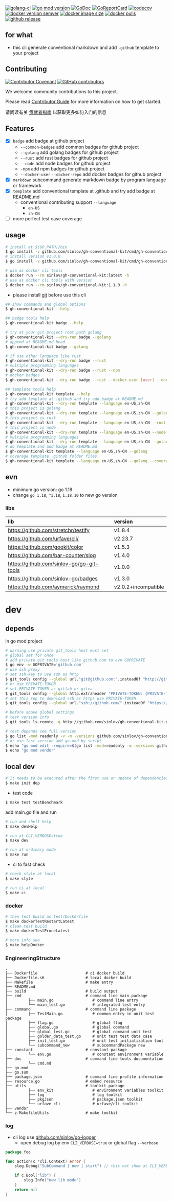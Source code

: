 [![golang-ci](https://github.com/sinlov/gh-conventional-kit/workflows/golang-ci/badge.svg?branch=main)](https://github.com/sinlov/gh-conventional-kit/actions/workflows/golang-ci.yml)
[![go mod version](https://img.shields.io/github/go-mod/go-version/sinlov/gh-conventional-kit?label=go.mod)](https://github.com/sinlov/gh-conventional-kit)
[![GoDoc](https://godoc.org/github.com/sinlov/gh-conventional-kit?status.png)](https://godoc.org/github.com/sinlov/gh-conventional-kit/)
[![GoReportCard](https://goreportcard.com/badge/github.com/sinlov/gh-conventional-kit)](https://goreportcard.com/report/github.com/sinlov/gh-conventional-kit)
[![codecov](https://codecov.io/gh/sinlov/gh-conventional-kit/branch/main/graph/badge.svg)](https://codecov.io/gh/sinlov/gh-conventional-kit)
[![docker version semver](https://img.shields.io/docker/v/sinlov/gh-conventional-kit?sort=semver)](https://hub.docker.com/r/sinlov/gh-conventional-kit/tags?page=1&ordering=last_updated)
[![docker image size](https://img.shields.io/docker/image-size/sinlov/gh-conventional-kit)](https://hub.docker.com/r/sinlov/gh-conventional-kit)
[![docker pulls](https://img.shields.io/docker/pulls/sinlov/gh-conventional-kit)](https://hub.docker.com/r/sinlov/gh-conventional-kit/tags?page=1&ordering=last_updated)
[![github release](https://img.shields.io/github/v/release/sinlov/gh-conventional-kit?style=social)](https://github.com/sinlov/gh-conventional-kit/releases)

## for what

- this cli generate conventional markdown and add `.github` template to your project

## Contributing

[![Contributor Covenant](https://img.shields.io/badge/contributor%20covenant-v1.4-ff69b4.svg)](.github/CONTRIBUTING_DOC/CODE_OF_CONDUCT.md)
[![GitHub contributors](https://img.shields.io/github/contributors/sinlov/gh-conventional-kit)](https://github.com/sinlov/gh-conventional-kit/graphs/contributors)

We welcome community contributions to this project.

Please read [Contributor Guide](.github/CONTRIBUTING_DOC/CONTRIBUTING.md) for more information on how to get started.

请阅读有关 [贡献者指南](.github/CONTRIBUTING_DOC/zh-CN/CONTRIBUTING.md) 以获取更多如何入门的信息

## Features

- [x] `badge` add badge at github project
    - `--common-badges` add common badges for github project
    - `--golang` add golang badges for github project
    - `--rust` add rust badges for github project
    - `--node` add node badges for github project
    - `-npm` add npm badges for github project
    - `--docker-user` `--docker-repo` add docker badges for github project
- [X] `markdown` subcommand generate markdown badge by program language or framework
- [X] `template` add conventional template at .github and try add badge at README.md
    - conventional contributing support `--language`
        - `en-US`
        - `zh-CN`
- [ ] more perfect test case coverage

## usage

```bash
# install at $(GO_PATH)/bin
$ go install -v github.com/sinlov/gh-conventional-kit/cmd/gh-conventional-kit@latest
# install version v1.0.0
$ go install -v github.com/sinlov/gh-conventional-kit/cmd/gh-conventional-kit@v1.1.0

# usa as docker cli tools
$ docker run --rm sinlov/gh-conventional-kit:latest -h
# use as docker cli tools with version
$ docker run --rm sinlov/gh-conventional-kit:1.1.0 -h
```

- please install [git](https://git-scm.com/) before use this cli

```bash
## show commands and global options
$ gh-conventional-kit --help

## badge tools help
$ gh-conventional-kit badge --help

# try at your git project root path golang
$ gh-conventional-kit --dry-run badge --golang
# append at README.md head
$ gh-conventional-kit badge --golang

# if use other language like rust
$ gh-conventional-kit --dry-run badge --rust
# multiple programming languages
$ gh-conventional-kit --dry-run badge --rust --npm
# docker badges
$ gh-conventional-kit --dry-run badge --rust --docker-user [user] --docker-repo [repo]

## template tools help
$ gh-conventional-kit template --help
# try add template at .github and try add badge at README.md
$ gh-conventional-kit --dry-run template --language en-US,zh-CN
# this project is golang
$ gh-conventional-kit --dry-run template --language en-US,zh-CN --golang
# this project is rust
$ gh-conventional-kit --dry-run template --language en-US,zh-CN --rust
# this project is node
$ gh-conventional-kit --dry-run template --language en-US,zh-CN --node
# multiple programming languages
$ gh-conventional-kit --dry-run template --language en-US,zh-CN --golang --node
# do template and add badge at README.md
$ gh-conventional-kit template --language en-US,zh-CN --golang
# coverage template .github folder files
$ gh-conventional-kit template --language en-US,zh-CN --golang --coverage-folder-file
```

## evn

- minimum go version: go 1.18
- change `go 1.18`, `^1.18`, `1.18.10` to new go version

### libs

| lib                                       | version             |
|:------------------------------------------|:--------------------|
| https://github.com/stretchr/testify       | v1.8.4              |
| https://github.com/urfave/cli/            | v2.23.7             |
| https://github.com/gookit/color           | v1.5.3              |
| https://github.com/bar-counter/slog       | v1.4.0              |
| https://github.com/sinlov-go/go-git-tools | v1.0.0              |
| https://github.com/sinlov-go/badges       | v1.3.0              |
| https://github.com/aymerick/raymond       | v2.0.2+incompatible |

# dev

## depends

in go mod project

```bash
# warning use private git_tools host must set
# global set for once
# add private git_tools host like github.com to evn GOPRIVATE
$ go env -w GOPRIVATE='github.com'
# use ssh proxy
# set ssh-key to use ssh as http
$ git_tools config --global url."git@github.com:".insteadOf "http://github.com/"
# or use PRIVATE-TOKEN
# set PRIVATE-TOKEN as gitlab or gitea
$ git_tools config --global http.extraheader "PRIVATE-TOKEN: {PRIVATE-TOKEN}"
# set this rep to download ssh as https use PRIVATE-TOKEN
$ git_tools config --global url."ssh://github.com/".insteadOf "https://github.com/"

# before above global settings
# test version info
$ git_tools ls-remote -q http://github.com/sinlov/gh-conventional-kit.git

# test depends see full version
$ go list -mod readonly -v -m -versions github.com/sinlov/gh-conventional-kit
# or use last version add go.mod by script
$ echo "go mod edit -require=$(go list -mod=readonly -m -versions github.com/sinlov/gh-conventional-kit | awk '{print $1 "@" $NF}')"
$ echo "go mod vendor"
```

## local dev

```bash
# It needs to be executed after the first use or update of dependencies.
$ make init dep
```

- test code

```bash
$ make test testBenchmark
```

add main.go file and run

```bash
# run and shell help
$ make devHelp

# run at CLI_VERBOSE=true
$ make dev

# run at ordinary mode
$ make run
```

- ci to fast check

```bash
# check style at local
$ make style

# run ci at local
$ make ci
```

### docker

```bash
# then test build as test/Dockerfile
$ make dockerTestRestartLatest
# clean test build
$ make dockerTestPruneLatest

# more info see
$ make helpDocker
```

### EngineeringStructure

```
.
├── Dockerfile                     # ci docker build
├── Dockerfile.s6                  # local docker build
├── Makefile                       # make entry
├── README.md
├── build                          # build output
├── cmd                            # command line main package
│         ├── main.go                 # command line entry
│         └── main_test.go            # integrated test entry
├── command                        # command line package
│         ├── TestMain.go             # common entry in unit test package
│         ├── flag.go                 # global flag
│         ├── global.go               # global command
│         ├── global_test.go          # global command unit test
│         ├── golder_data_test.go     # unit test test data case
│         ├── init_test.go            # unit test initialization tool
│         └── subcommand_new          # subcommandPackage new
├── constant                       # constant package 
│         └── env.go                  # constant environment variable
├── doc                            # command line tools documentation
│         └── cmd.md
├── go.mod
├── go.sum
├── package.json                   # command line profile information
├── resource.go                    # embed resource 
├── utils                          # toolkit package
│         ├── env_kit                 # environment variables toolkit
│         ├── log                     # log toolkit
│         ├── pkgJson                 # package.json toolkit
│         └── urfave_cli              # urfave/cli toolkit
├── vendor
└── z-MakefileUtils                # make toolkit
```

### log

- cli log use [github.com/sinlov/go-logger](https://github.com/bar-counter/slog)
    - open debug log by env `CLI_VERBOSE=true` or global flag `--verbose`

```go
package foo

func action(c *cli.Context) error {
	slog.Debug("SubCommand [ new ] start") // this not show at CLI_VERBOSE=false

	if c.Bool("lib") {
		slog.Info("new lib mode")
	}
	return nil
}
```
